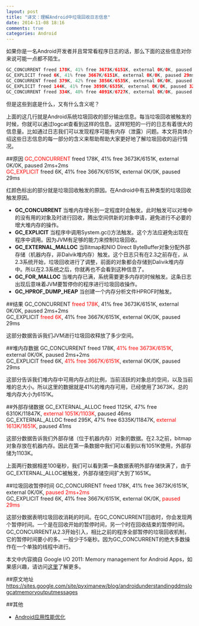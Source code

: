 ```yaml
---
layout: post
title: "译文：理解Android中垃圾回收日志信息"
date: 2014-11-08 18:16
comments: true
categories: Android
---
```


如果你是一名Android开发者并且常常看程序日志的话，那么下面的这些信息对你来说可能一点都不陌生。
```java
GC_CONCURRENT freed 178K, 41% free 3673K/6151K, external 0K/0K, paused 2ms+2ms
GC_EXPLICIT freed 6K, 41% free 3667K/6151K, external 0K/0K, paused 29ms
GC_CONCURRENT freed 379K, 42% free 3856K/6535K, external 0K/0K, paused 2ms+3ms
GC_EXPLICIT freed 144K, 41% free 3898K/6535K, external 0K/0K, paused 32ms
GC_CONCURRENT freed 334K, 40% free 4091K/6727K, external 0K/0K, paused 2ms+3ms
```

但是这些到底是什么，又有什么含义呢？
<!--more-->
上面的这几行就是Android系统垃圾回收的部分输出信息。每当垃圾回收被触发的时候，你就可以通过logcat查看到这样的信息。这样短短的一行的日志有着很大的信息量。比如通过日志我们可以发现程序可能有内存（泄露）问题。本文将具体介绍这些日志信息的每一部分的含义来帮助帮助大家更好地了解垃圾回收的运行情况。

##原因
<font color="red">GC_CONCURRENT</font> freed 178K, 41% free 3673K/6151K, external 0K/0K, paused 2ms+2ms   
<font color="red">GC_EXPLICIT</font> freed 6K, 41% free 3667K/6151K, external 0K/0K, paused 29ms  

红颜色标出的部分就是垃圾回收触发的原因。在Android中有五种类型的垃圾回收触发原因。

  * **GC_CONCURRENT** 当堆内存增长到一定程度时会触发。此时触发可以对堆中的没有用的对象及时进行回收，腾出空间供新的对象申请，避免进行不必要的增大堆内存的操作。
  * **GC_EXPLICIT**   当程序中调用System.gc()方法触发。这个方法应避免出现在程序中调用。因为JVM有足够的能力来控制垃圾回收。
  * **GC_EXTERNAL_MALLOC** 当Bitmap和NIO Direct ByteBuffer对象分配外部存储（机器内存，非Dalvik堆内存）触发。这个日志只有在2.3之前存在，从2.3系统开始，垃圾回收进行了调整，前面的对象都会存储到Dalivik堆内存中。所以在2.3系统之后，你就再也不会看到这种信息了。
  * **GC_FOR_MALLOC** 当堆内存已满，系统需要更多内存的时候触发。这条日志出现后意味着JVM要暂停你的程序进行垃圾回收操作。
  * **GC_HPROF_DUMP_HEAP** 当创建一个内存分析文件HPROF时触发。
  
##结果
GC_CONCURRENT <font color="red">freed 178K</font>, 41% free 3673K/6151K, external 0K/0K, paused 2ms+2ms   
GC_EXPLICIT <font color="red">freed 6K</font>, 41% free 3667K/6151K, external 0K/0K, paused 29ms  

这部分数据告诉我们JVM进行垃圾回收释放了多少空间。

##堆内存数据
GC_CONCURRENT freed 178K, <font color="red">41% free 3673K/6151K</font>, external 0K/0K, paused 2ms+2ms   
GC_EXPLICIT freed 6K, <font color="red">41% free 3667K/6151K</font>, external 0K/0K, paused 29ms  

这部分告诉我们堆内存中可用内存占的比例，当前活跃的对象总的空间，以及当前堆的总大小。所以这里的数据就是41%的堆内存可用，已经使用了3673K，总的堆内存大小为6151K。

##外部存储数据
GC_EXTERNAL_ALLOC freed 1125K, 47% free 6310K/11847K,  <font color="red">external 1051K/1103K</font>, paused 46ms  
GC_EXTERNAL_ALLOC freed 295K, 47% free 6335K/11847K,  <font color="red">external 1613K/1651K</font>, paused 41ms  

这部分数据告诉我们外部存储（位于机器内存）对象的数据。在2.3之前，bitmap对象存放在机器内存。因此在第一条数据中我们可以看到以有1051K使用，外部存储为1103K。

上面两行数据相差100毫秒，我们可以看到第一条数据表明外部存储快满了，由于GC_EXTERNAL_ALLOC被触发，外部存储空间扩大到了1651K。

##垃圾回收暂停时间
GC_CONCURRENT freed 178K, 41% free 3673K/6151K, external 0K/0K, <font color="red">paused 2ms+2ms</font>   
GC_EXPLICIT freed 6K, 41% free 3667K/6151K, external 0K/0K, <font color="red">paused 29ms</font>  

这部分数据表明垃圾回收消耗的时间。在GC_CONCURRENT回收时，你会发现两个暂停时间。一个是在回收开始的暂停时间，另一个时在回收结束的暂停时间。GC_CONCURRENT从2.3开始引入，相比之前的程序全部暂停的垃圾回收机制，它的暂停时间要小的多。一般少于5毫秒。因为GC_CONCURRENT的绝大多数操作在一个单独的线程中进行。

本文中内容摘自 Google I/O 2011: Memory management for Android Apps，如果感兴趣，请访问[这里](http://droidyue.com/blog/2014/11/02/note-for-google-io-memory-management-for-android-chinese-edition/)了解更多。


##原文地址
https://sites.google.com/site/pyximanew/blog/androidunderstandingddmslogcatmemoryoutputmessages

##其他
  * <a href="http://www.amazon.cn/gp/product/B009VV6EG8/ref=as_li_qf_sp_asin_tl?ie=UTF8&camp=536&creative=3200&creativeASIN=B009VV6EG8&linkCode=as2&tag=droidyue-23">Android应用性能优化</a><img src="http://ir-cn.amazon-adsystem.com/e/ir?t=droidyue-23&l=as2&o=28&a=B009VV6EG8" width="1" height="1" border="0" alt="" style="border:none !important; margin:0px !important;" />
